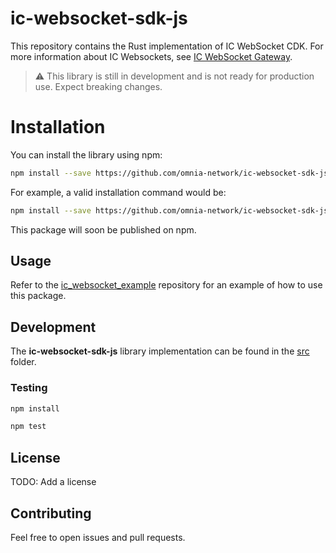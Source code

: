 # ic-websocket-sdk-js

This repository contains the Rust implementation of IC WebSocket CDK. For more information about IC Websockets, see [IC WebSocket Gateway](https://github.com/omnia-network/ic-websocket-gateway).

> ⚠️ This library is still in development and is not ready for production use. Expect breaking changes.

# Installation

You can install the library using npm:

```bash
npm install --save https://github.com/omnia-network/ic-websocket-sdk-js.git#<last-commit-on-this-repo>
```

For example, a valid installation command would be:

```bash
npm install --save https://github.com/omnia-network/ic-websocket-sdk-js.git#41e37667c36d26a535d4247e37711f4bad2184a8
```

This package will soon be published on npm.

## Usage

Refer to the [ic_websocket_example](https://github.com/omnia-network/ic_websocket_example) repository for an example of how to use this package.

## Development

The **ic-websocket-sdk-js** library implementation can be found in the [src](./src/) folder.

### Testing

```bash
npm install

npm test
```

## License

TODO: Add a license

## Contributing

Feel free to open issues and pull requests.
